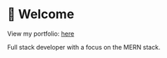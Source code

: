# 👋 Welcome

View my portfolio: [here](brianstricker.com)

Full stack developer with a focus on the MERN stack.
